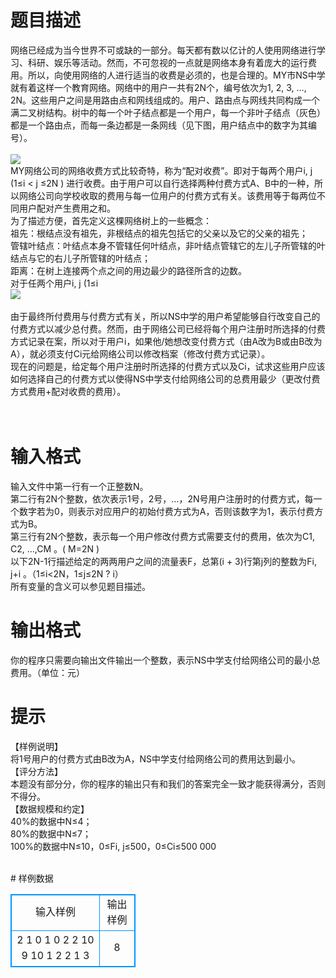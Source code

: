 # 

 
 # 题目描述 
<p>
网络已经成为当今世界不可或缺的一部分。每天都有数以亿计的人使用网络进行学习、科研、娱乐等活动。然而，不可忽视的一点就是网络本身有着庞大的运行费用。所以，向使用网络的人进行适当的收费是必须的，也是合理的。MY市NS中学就有着这样一个教育网络。网络中的用户一共有2N个，编号依次为1, 2, 3, …, 2N。这些用户之间是用路由点和网线组成的。用户、路由点与网线共同构成一个满二叉树结构。树中的每一个叶子结点都是一个用户，每一个非叶子结点（灰色）都是一个路由点，而每一条边都是一条网线（见下图，用户结点中的数字为其编号）。 <br><br><img border="0" src="/source/joyoi/tyvj-2379/img/aHR0cDovL3d3dy5qb3lvaS5jbi9wcm9ibGVtL3R5dmotMjM3OS9wcm9ibGVtc19pbWFnZXMvMjc3MC8xNDk1XzEuanBn.jpg"><br>MY网络公司的网络收费方式比较奇特，称为“配对收费”。即对于每两个用户i, j (1≤i < j ≤2N ) 进行收费。由于用户可以自行选择两种付费方式A、B中的一种，所以网络公司向学校收取的费用与每一位用户的付费方式有关。该费用等于每两位不同用户配对产生费用之和。 <br>为了描述方便，首先定义这棵网络树上的一些概念： <br>祖先：根结点没有祖先，非根结点的祖先包括它的父亲以及它的父亲的祖先； <br>管辖叶结点：叶结点本身不管辖任何叶结点，非叶结点管辖它的左儿子所管辖的叶结点与它的右儿子所管辖的叶结点； <br>距离：在树上连接两个点之间的用边最少的路径所含的边数。 <br>对于任两个用户i, j (1≤i <br><img border="0" src="/source/joyoi/tyvj-2379/img/aHR0cDovL3d3dy5qb3lvaS5jbi9wcm9ibGVtL3R5dmotMjM3OS9wcm9ibGVtc19pbWFnZXMvMjc3MC8xNDk1XzIuanBn.jpg"><br><br>由于最终所付费用与付费方式有关，所以NS中学的用户希望能够自行改变自己的付费方式以减少总付费。然而，由于网络公司已经将每个用户注册时所选择的付费方式记录在案，所以对于用户i，如果他/她想改变付费方式（由A改为B或由B改为A），就必须支付Ci元给网络公司以修改档案（修改付费方式记录）。 <br>现在的问题是，给定每个用户注册时所选择的付费方式以及Ci，试求这些用户应该如何选择自己的付费方式以使得NS中学支付给网络公司的总费用最少（更改付费方式费用+配对收费的费用）。 <br><br><br></p> 

 
 # 输入格式 
<p>
输入文件中第一行有一个正整数N。 <br>第二行有2N个整数，依次表示1号，2号，…，2N号用户注册时的付费方式，每一个数字若为0，则表示对应用户的初始付费方式为A，否则该数字为1，表示付费方式为B。 <br>第三行有2N个整数，表示每一个用户修改付费方式需要支付的费用，依次为C1, C2, …,CM 。( M=2N ) <br>以下2N-1行描述给定的两两用户之间的流量表F，总第(i + 3)行第j列的整数为Fi, j+i 。（1≤i<2N，1≤j≤2N ? i） <br>所有变量的含义可以参见题目描述。 <br></p> 

 
 # 输出格式 
<p>
你的程序只需要向输出文件输出一个整数，表示NS中学支付给网络公司的最小总费用。（单位：元） <br></p> 

 
 # 提示 
<p>
【样例说明】<br>将1号用户的付费方式由B改为A，NS中学支付给网络公司的费用达到最小。<br>【评分方法】<br>本题没有部分分，你的程序的输出只有和我们的答案完全一致才能获得满分，否则不得分。<br>【数据规模和约定】<br>40%的数据中N≤4；<br>80%的数据中N≤7；<br>100%的数据中N≤10，0≤Fi, j≤500，0≤Ci≤500 000<br><br></p> 
# 样例数据
<style>
        table,table tr th, table tr td { border:1px solid #0094ff; }
        table { width: 200px; min-height: 25px; line-height: 25px; text-align: center; border-collapse: collapse;}   
    </style>
<table>
	<tr>
		<td>输入样例</td>
		<td>输出样例</td>
	</tr>
<tr><td>2
1 0 1 0
2 2 10 9
10 1 2
2 1
3
</td><td>8</td></tr></table>
